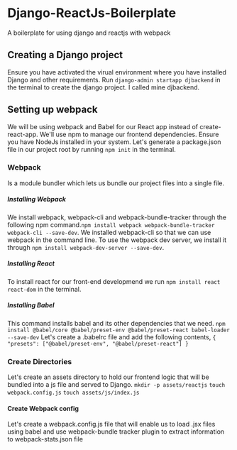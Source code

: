 # Django-ReactJs-Boilerplate
A boilerplate for using django and reactjs with webpack
## Creating a Django project
Ensure you have activated the virual environment where you have installed Django and other requirements.
Run `django-admin startapp djbackend` in the terminal to create the django project. I called mine djbackend.
## Setting up webpack
We will be using webpack and Babel for our React app instead of create-react-app.
We'll use npm to manage our frontend dependencies. Ensure you have NodeJs installed in your system.
Let's generate a package.json file in our project root by running `npm init` in the terminal.
### Webpack
Is a module bundler which lets us bundle our project files into a single file.
##### Installing Webpack
We install webpack, webpack-cli and webpack-bundle-tracker through the following npm command.`npm install webpack webpack-bundle-tracker webpack-cli --save-dev`.
We installed webpack-cli so that we can use webpack in the command line.
To use the webpack dev server, we install it through `npm install webpack-dev-server --save-dev`.
##### Installing React
To install react for our front-end developmend we run `npm install react react-dom` in the terminal.
##### Installing Babel
This command installs babel and its other dependencies that we need. `npm install @babel/core @babel/preset-env @babel/preset-react babel-loader --save-dev`
Let's create a .babelrc file and add the following contents, ```{
  "presets": ["@babel/preset-env", "@babel/preset-react"]
}```
### Create Directories
Let's create an assets directory to hold our frontend logic that will be bundled into a js file and served to Django.
`mkdir -p assets/reactjs`
`touch webpack.config.js`
`touch assets/js/index.js`

#### Create Webpack config
Let's create a webpack.config.js file that will enable us to load .jsx files using babel and use webpack-bundle tracker
plugin to extract information to webpack-stats.json file

